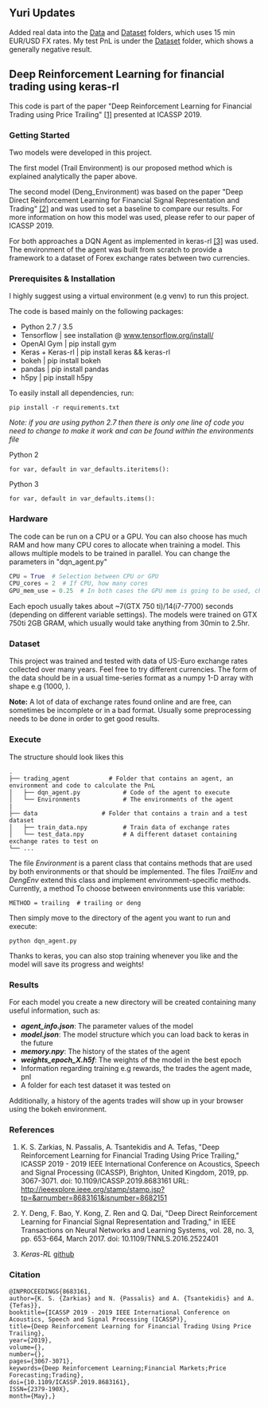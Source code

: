 ## Yuri Updates

Added real data into the [Data](https://github.com/ScrapeWithYuri/trading-rl/tree/master/trading_agent/Data) and [Dataset](https://github.com/ScrapeWithYuri/trading-rl/tree/master/trading_agent/Dataset) folders, which uses 15 min EUR/USD FX rates. My test PnL is under the [Dataset](https://github.com/ScrapeWithYuri/trading-rl/tree/master/trading_agent/Dataset) folder, which shows a generally negative result.

## Deep Reinforcement Learning for financial trading using keras-rl

This code is part of the paper "Deep Reinforcement Learning for Financial Trading using Price Trailing" [[1]](https://ieeexplore.ieee.org/stamp/stamp.jsp?tp=&arnumber=8683161) presented at ICASSP 2019.

### Getting Started

Two models were developed in this project. 

The first model (Trail Environment) is our proposed method which is explained analytically the paper above. 

The second model (Deng_Environment) was based on the paper "Deep Direct Reinforcement Learning for Financial Signal Representation and Trading" [[2]](http://cslt.riit.tsinghua.edu.cn/mediawiki/images/a/aa/07407387.pdf) and was used to set a baseline to compare our results. For more information on how this model was used, please refer to our paper of ICASSP 2019.

For both approaches a DQN Agent as implemented in keras-rl [[3]](https://github.com/keras-rl/keras-rl) was used. The environment of the agent was built from scratch to provide a framework to a dataset of Forex exchange rates between two currencies.

### Prerequisites & Installation

I highly suggest using a virtual environment (e.g venv) to run this project.

The code is based mainly on the following packages:
- Python 2.7 / 3.5
- Tensorflow | see installation @ www.tensorflow.org/install/
- OpenAI Gym | pip install gym
- Keras + Keras-rl | pip install keras && keras-rl
- bokeh | pip install bokeh
- pandas | pip install pandas
- h5py | pip install h5py

To easily install all dependencies, run:

```
pip install -r requirements.txt
```

*Note: if you are using python 2.7 then there is only one line of code you need to change to make it work and can be found within the environments file*

Python 2
```
for var, default in var_defaults.iteritems():
```

Python 3
```
for var, default in var_defaults.items():
```


### Hardware

The code can be run on a CPU or a GPU. You can also choose has much RAM and how many CPU cores to allocate when training a model. This allows multiple models to be trained in parallel. You can change the parameters in "dqn_agent.py"

```python
CPU = True  # Selection between CPU or GPU
CPU_cores = 2  # If CPU, how many cores
GPU_mem_use = 0.25  # In both cases the GPU mem is going to be used, choose fraction to use

```

Each epoch usually takes about ~7(GTX 750 ti)/14(i7-7700) seconds (depending on different variable settings). The models were trained on GTX 750ti 2GB GRAM, which usually would take anything from 30min to 2.5hr.

### Dataset

This project was trained and tested with data of US-Euro exchange rates collected over many years. Feel free to try different currencies. The form of the data should be in a usual time-series format as a numpy 1-D array with shape e.g (1000, ).

**Note:** A lot of data of exchange rates found online and are free, can sometimes be incomplete or in a bad format. Usually some preprocessing needs to be done in order to get good results.


### Execute

The structure should look likes this

    .
    ├── trading_agent           # Folder that contains an agent, an environment and code to calculate the PnL
    │   ├── dqn_agent.py            # Code of the agent to execute
    │   └── Environments            # The environments of the agent
    |
    ├── data                  # Folder that contains a train and a test dataset
    │   ├── train_data.npy          # Train data of exchange rates
    │   └── test_data.npy           # A different dataset containing exchange rates to test on
    └── ...

The file _Environment_ is a parent class that contains methods that are used by both environments or that should be implemented. The files *TrailEnv* and *DengEnv* extend this class and implement environment-specific methods. Currently, a method To choose between environments use this variable:

```
METHOD = trailing  # trailing or deng
```

Then simply move to the directory of the agent you want to run and execute:

```
python dqn_agent.py
```

Thanks to keras, you can also stop training whenever you like and the model will save its progress and weights!

### Results

For each model you create a new directory will be created containing many useful information, such as:
- ***agent_info.json***: The parameter values of the model
- ***model.json***: The model structure which you can load back to keras in the future
- ***memory.npy***: The history of the states of the agent
- ***weights_epoch_X.h5f***: The weights of the model in the best epoch
- Information regarding training e.g rewards, the trades the agent made, pnl
- A folder for each test dataset it was tested on

Additionally, a history of the agents trades will show up in your browser using the bokeh environment.

### References

1. K. S. Zarkias, N. Passalis, A. Tsantekidis and A. Tefas, "Deep Reinforcement Learning for Financial Trading Using Price Trailing," ICASSP 2019 - 2019 IEEE International Conference on Acoustics, Speech and Signal Processing (ICASSP), Brighton, United Kingdom, 2019, pp. 3067-3071.
doi: 10.1109/ICASSP.2019.8683161 URL: http://ieeexplore.ieee.org/stamp/stamp.jsp?tp=&arnumber=8683161&isnumber=8682151

2. Y. Deng, F. Bao, Y. Kong, Z. Ren and Q. Dai, "Deep Direct Reinforcement Learning for Financial Signal Representation and Trading," in IEEE Transactions on Neural Networks and Learning Systems, vol. 28, no. 3, pp. 653-664, March 2017.
doi: 10.1109/TNNLS.2016.2522401

3. *Keras-RL* [github](https://github.com/keras-rl/keras-rl)


### Citation

```
@INPROCEEDINGS{8683161,
author={K. S. {Zarkias} and N. {Passalis} and A. {Tsantekidis} and A. {Tefas}},
booktitle={ICASSP 2019 - 2019 IEEE International Conference on Acoustics, Speech and Signal Processing (ICASSP)},
title={Deep Reinforcement Learning for Financial Trading Using Price Trailing},
year={2019},
volume={},
number={},
pages={3067-3071},
keywords={Deep Reinforcement Learning;Financial Markets;Price Forecasting;Trading},
doi={10.1109/ICASSP.2019.8683161},
ISSN={2379-190X},
month={May},}
```

